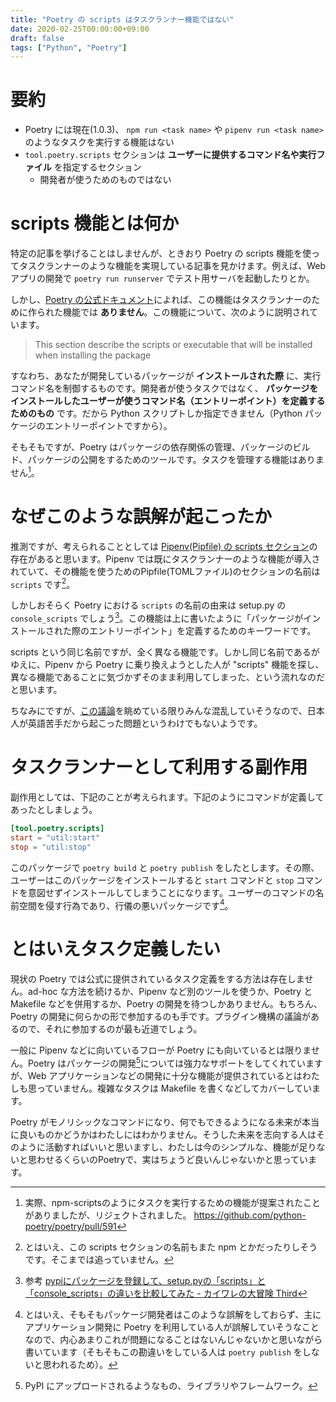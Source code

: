 ```yaml
---
title: "Poetry の scripts はタスクランナー機能ではない"
date: 2020-02-25T00:00:00+09:00
draft: false
tags: ["Python", "Poetry"]
---
```


# 要約

* Poetry には現在(1.0.3)、 `npm run <task name>` や `pipenv run <task name>` のようなタスクを実行する機能はない
* `tool.poetry.scripts` セクションは **ユーザーに提供するコマンド名や実行ファイル** を指定するセクション
  * 開発者が使うためのものではない

# scripts 機能とは何か

特定の記事を挙げることはしませんが、ときおり Poetry の scripts 機能を使ってタスクランナーのような機能を実現している記事を見かけます。例えば、Web アプリの開発で `poetry run runserver` でテスト用サーバを起動したりとか。

しかし、[Poetry の公式ドキュメント](https://python-poetry.org/docs/pyproject/#scripts)によれば、この機能はタスクランナーのために作られた機能では **ありません**。この機能について、次のように説明されています。

> This section describe the scripts or executable that will be installed when installing the package

すなわち、あなたが開発しているパッケージが **インストールされた際** に、実行コマンド名を制御するものです。開発者が使うタスクではなく、 **パッケージをインストールしたユーザーが使うコマンド名（エントリーポイント）を定義するためのもの** です。だから Python スクリプトしか指定できません（Python パッケージのエントリーポイントですから）。

そもそもですが、Poetry はパッケージの依存関係の管理、パッケージのビルド、パッケージの公開をするためのツールです。タスクを管理する機能はありません[^1]。

[^1]: 実際、npm-scriptsのようにタスクを実行するための機能が提案されたことがありましたが、リジェクトされました。 https://github.com/python-poetry/poetry/pull/591

# なぜこのような誤解が起こったか

推測ですが、考えられることとしては [Pipenv(Pipfile) の scripts セクション](https://pipenv-ja.readthedocs.io/ja/translate-ja/advanced.html#custom-script-shortcuts)の存在があると思います。Pipenv では既にタスクランナーのような機能が導入されていて、その機能を使うためのPipfile(TOMLファイル)のセクションの名前は `scripts` です[^scripts]。

[^scripts]: とはいえ、この scripts セクションの名前もまた npm とかだったりしそうです。そこまでは追っていません。

しかしおそらく Poetry における `scripts` の名前の由来は setup.py の `console_scripts` でしょう[^2]。この機能は上に書いたように「パッケージがインストールされた際のエントリーポイント」を定義するためのキーワードです。

scripts という同じ名前ですが、全く異なる機能です。しかし同じ名前であるがゆえに、Pipenv から Poetry に乗り換えようとした人が "scripts" 機能を探し、異なる機能であることに気づかずそのまま利用してしまった、という流れなのだと思います。

[^2]: 参考 [pypiにパッケージを登録して、setup\.pyの「scripts」と「console\_scripts」の違いを比較してみた \- カイワレの大冒険 Third](https://blog.masudak.net/entry/2015/01/30/013000)

ちなみにですが、[この議論](https://github.com/python-poetry/poetry/issues/241)を眺めている限りみんな混乱していそうなので、日本人が英語苦手だから起こった問題というわけでもないようです。

# タスクランナーとして利用する副作用

副作用としては、下記のことが考えられます。下記のようにコマンドが定義してあったとしましょう。

```toml
[tool.poetry.scripts]
start = "util:start"
stop = "util:stop"
```

このパッケージで `poetry build` と `poetry publish` をしたとします。その際、ユーザーはこのパッケージをインストールすると `start` コマンドと `stop` コマンドを意図せずインストールしてしまうことになります。ユーザーのコマンドの名前空間を侵す行為であり、行儀の悪いパッケージです[^gokai]。

[^gokai]: とはいえ、そもそもパッケージ開発者はこのような誤解をしておらず、主にアプリケーション開発に Poetry を利用している人が誤解していそうなことなので、内心あまりこれが問題になることはないんじゃないかと思いながら書いています（そもそもこの勘違いをしている人は `poetry publish` をしないと思われるため）。

# とはいえタスク定義したい

現状の Poetry では公式に提供されているタスク定義をする方法は存在しません。ad-hoc な方法を続けるか、Pipenv など別のツールを使うか、Poetry と Makefile などを併用するか、Poetry の開発を待つしかありません。もちろん、Poetry の開発に何らかの形で参加するのも手です。プラグイン機構の議論があるので、それに参加するのが最も近道でしょう。

一般に Pipenv などに向いているフローが Poetry にも向いているとは限りません。Poetry はパッケージの開発[^pypi]については強力なサポートをしてくれていますが、Web アプリケーションなどの開発に十分な機能が提供されているとはわたしも思っていません。複雑なタスクは Makefile を書くなどしてカバーしています。

[^pypi]: PyPI にアップロードされるようなもの、ライブラリやフレームワーク。

Poetry がモノリシックなコマンドになり、何でもできるようになる未来が本当に良いものかどうかはわたしにはわかりません。そうした未来を志向する人はそのように活動すればいいと思いますし、わたしは今のシンプルな、機能が足りないと思わせるくらいのPoetryで、実はちょうど良いんじゃないかと思っています。
